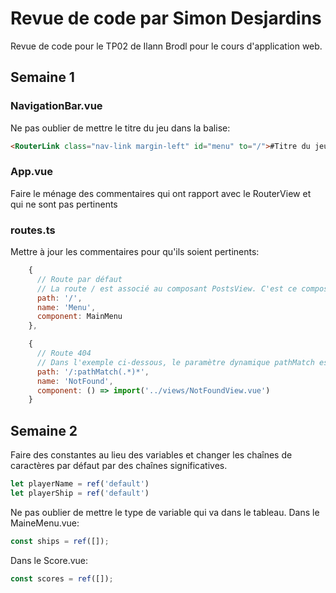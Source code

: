 # Revue de code par Simon Desjardins

Revue de code pour le TP02 de Ilann Brodl pour le cours d'application web.

## Semaine 1

### NavigationBar.vue

Ne pas oublier de mettre le titre du jeu dans la balise:

```html
<RouterLink class="nav-link margin-left" id="menu" to="/">#Titre du jeu#</RouterLink>
```

### App.vue

Faire le ménage des commentaires qui ont rapport avec le RouterView et qui ne sont pas pertinents

### routes.ts

Mettre à jour les commentaires pour qu'ils soient pertinents:
```js
    {
      // Route par défaut
      // La route / est associé au composant PostsView. C'est ce composant qui est chargé quand l'utilisateur navigue vers la page principale de l'application.
      path: '/',
      name: 'Menu',
      component: MainMenu
    },
```
```js
    {
      // Route 404
      // Dans l'exemple ci-dessous, le paramètre dynamique pathMatch est égal à la partie de l'url qui suit le caractère /. Par exemple, si l'url est /foo, alors le paramètre pathMatch sera égal à foo. L'expression régulière (.*)* qui suit le paramètre dynamique correspond à n'importe quel caractère. Donc, '/:pathMatch(.*)*' correspond à n'importe quel chemin de l'URL. C'est la façon dont on définit une route 404 dans Vue.js.
      path: '/:pathMatch(.*)*',
      name: 'NotFound',
      component: () => import('../views/NotFoundView.vue')
    }
```

## Semaine 2

Faire des constantes au lieu des variables et changer les chaînes de caractères par défaut par des chaînes significatives.
```js
let playerName = ref('default')
let playerShip = ref('default')
```

Ne pas oublier de mettre le type de variable qui va dans le tableau.
Dans le MaineMenu.vue:
```js
const ships = ref([]);
```

Dans le Score.vue:
```js
const scores = ref([]);
```